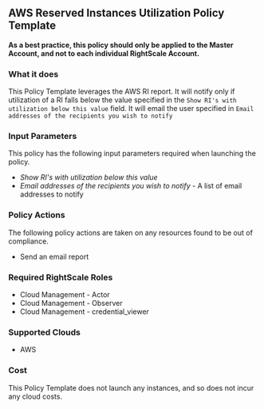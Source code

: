## AWS Reserved Instances Utilization Policy Template

**As a best practice, this policy should only be applied to the Master Account, and not to each individual RightScale Account.**

### What it does

This Policy Template leverages the AWS RI report. It will notify only if utilization of a RI falls below the value specified in the `Show RI's with utilization below this value` field. It will email the user specified in `Email addresses of the recipients you wish to notify`

### Input Parameters

This policy has the following input parameters required when launching the policy.

- *Show RI's with utilization below this value*
- *Email addresses of the recipients you wish to notify* - A list of email addresses to notify

### Policy Actions

The following policy actions are taken on any resources found to be out of compliance.

- Send an email report

### Required RightScale Roles
 
- Cloud Management - Actor
- Cloud Management - Observer
- Cloud Management - credential_viewer

### Supported Clouds

- AWS

### Cost

This Policy Template does not launch any instances, and so does not incur any cloud costs.
